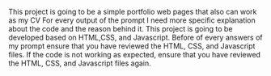 This project is going to be a simple portfolio web pages that also can work as my CV
For every output of the prompt I need more specific explanation about the code and the reason behind it.
This project is going to be developed based on HTML,CSS, and Javascript.
Before of every answers of my prompt ensure that you have reviewed the HTML, CSS, and Javascript files.
If the code is not working as expected, ensure that you have reviewed the HTML, CSS, and Javascript files again.
